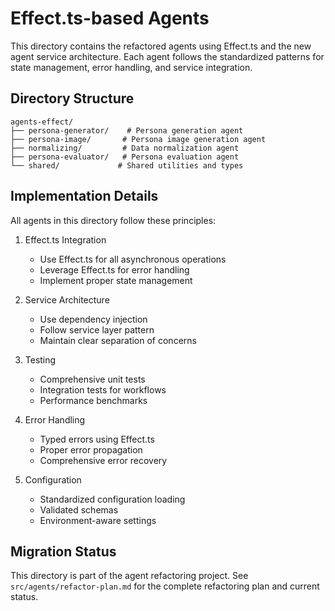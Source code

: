 # Effect.ts-based Agents

This directory contains the refactored agents using Effect.ts and the new agent service architecture. Each agent follows the standardized patterns for state management, error handling, and service integration.

## Directory Structure

```
agents-effect/
├── persona-generator/    # Persona generation agent
├── persona-image/       # Persona image generation agent
├── normalizing/         # Data normalization agent
├── persona-evaluator/   # Persona evaluation agent
└── shared/             # Shared utilities and types
```

## Implementation Details

All agents in this directory follow these principles:

1. Effect.ts Integration
   - Use Effect.ts for all asynchronous operations
   - Leverage Effect.ts for error handling
   - Implement proper state management

2. Service Architecture
   - Use dependency injection
   - Follow service layer pattern
   - Maintain clear separation of concerns

3. Testing
   - Comprehensive unit tests
   - Integration tests for workflows
   - Performance benchmarks

4. Error Handling
   - Typed errors using Effect.ts
   - Proper error propagation
   - Comprehensive error recovery

5. Configuration
   - Standardized configuration loading
   - Validated schemas
   - Environment-aware settings

## Migration Status

This directory is part of the agent refactoring project. See `src/agents/refactor-plan.md` for the complete refactoring plan and current status. 